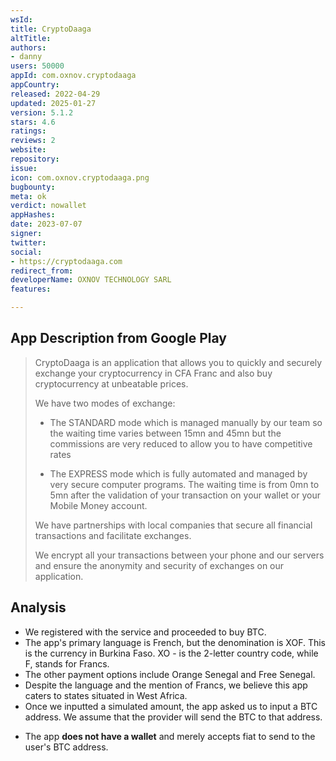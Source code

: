 ```yaml
---
wsId: 
title: CryptoDaaga
altTitle: 
authors:
- danny
users: 50000
appId: com.oxnov.cryptodaaga
appCountry: 
released: 2022-04-29
updated: 2025-01-27
version: 5.1.2
stars: 4.6
ratings: 
reviews: 2
website: 
repository: 
issue: 
icon: com.oxnov.cryptodaaga.png
bugbounty: 
meta: ok
verdict: nowallet
appHashes: 
date: 2023-07-07
signer: 
twitter: 
social:
- https://cryptodaaga.com
redirect_from: 
developerName: OXNOV TECHNOLOGY SARL
features: 

---
```


## App Description from Google Play

> CryptoDaaga is an application that allows you to quickly and securely exchange your cryptocurrency in CFA Franc and also buy cryptocurrency at unbeatable prices.
>
> We have two modes of exchange:
>
> - The STANDARD mode which is managed manually by our team so the waiting time varies between 15mn and 45mn but the commissions are very reduced to allow you to have competitive rates
>
> - The EXPRESS mode which is fully automated and managed by very secure computer programs. The waiting time is from 0mn to 5mn after the validation of your transaction on your wallet or your Mobile Money account.
>
> We have partnerships with local companies that secure all financial transactions and facilitate exchanges.
>
> We encrypt all your transactions between your phone and our servers and ensure the anonymity and security of exchanges on our application.

## Analysis

- We registered with the service and proceeded to buy BTC.
- The app's primary language is French, but the denomination is XOF. This is the currency in Burkina Faso. XO - is the 2-letter country code, while F, stands for Francs.
- The other payment options include Orange Senegal and Free Senegal.
- Despite the language and the mention of Francs, we believe this app caters to states situated in West Africa.
- Once we inputted a simulated amount, the app asked us to input a BTC address. We assume that the provider will send the BTC to that address.
* The app **does not have a wallet** and merely accepts fiat to send to the user's BTC address.
